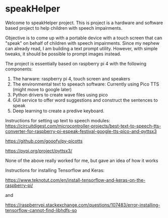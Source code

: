 # speakHelper

Welcome to speakHelper project. This is project is a hardware and software based project to help children with speech impairments.

Objective is to come up with a portable device with a touch screen that can "speak" on behalf of children with speech impairments. Since my nephew can already read, I am building a text prompt utility. However, with simple tweaks, it should be possible to prompt images instead.

The project is essentially based on raspberry pi 4 with the following components:
1. The harware: raspberry pi 4, touch screen and speakers
2. The environmental text to speeach software: Currently using Pico TTS (might move to google later)
3. Python drivers to create wave files using pico
4. GUI service to offer word suggestions and construct the sentences to speak
5. Deep learning to create a predive keyboard.


Instructions for setting up text to speech modules:
https://circuitdigest.com/microcontroller-projects/best-text-to-speech-tts-converter-for-raspberry-pi-espeak-festival-google-tts-pico-and-pyttsx3


https://github.com/gooofy/py-picotts


https://pypi.org/project/pyttsx3/


None of the above really worked for me, but gave an idea of how it works

Instructions for installing Tensorflow and Keras:


https://www.teknotut.com/en/install-tensorflow-and-keras-on-the-raspberry-pi/

and 

https://raspberrypi.stackexchange.com/questions/107483/error-installing-tensorflow-cannot-find-libhdfs-so


